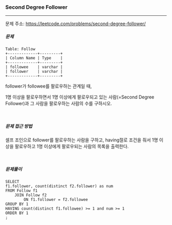 ### Second Degree Follower

------

문제 주소: https://leetcode.com/problems/second-degree-follower/



##### 문제

```
Table: Follow
+-------------+---------+
| Column Name | Type    |
+-------------+---------+
| followee    | varchar |
| follower    | varchar |
+-------------+---------+
```

follower가 followee를 팔로우하는 관계일 때,    

1명 이상을 팔로우하면서 1명 이상에게 팔로우되고 있는 사람(=Second Degree Follower)과 그 사람을 팔로우하는 사람의 수를 구하시오.          

​    

##### 문제 접근 방법

셀프 조인으로 follower를 팔로우하는 사람을 구하고, having절로 조건을 줘서 1명 이상을 팔로우하고 1명 이상에게 팔로우되는 사람의 목록을 출력한다.    

​     

##### 문제풀이

```
SELECT
f1.follower, count(distinct f2.follower) as num
FROM Follow f1
    JOIN Follow f2
        ON f1.follower = f2.followee
GROUP BY 1
HAVING count(distinct f1.followee) >= 1 and num >= 1
ORDER BY 1
;
```

​    
